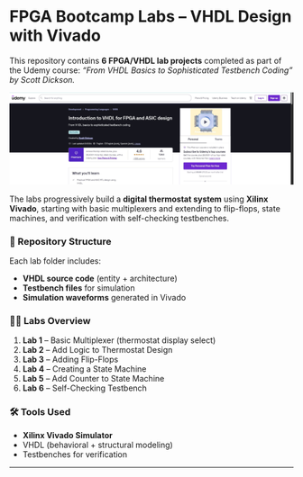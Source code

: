 
# FPGA Bootcamp Labs – VHDL Design with Vivado

This repository contains **6 FPGA/VHDL lab projects** completed as part of the Udemy course:
*“From VHDL Basics to Sophisticated Testbench Coding” by Scott Dickson.*


![Udemy Course Screenshot](images/udemy.jpg)

The labs progressively build a **digital thermostat system** using **Xilinx Vivado**, starting with basic multiplexers and extending to flip-flops, state machines, and verification with self-checking testbenches.

### 📂 Repository Structure

Each lab folder includes:

* **VHDL source code** (entity + architecture)
* **Testbench files** for simulation
* **Simulation waveforms** generated in Vivado

### 🧑‍💻 Labs Overview

1. **Lab 1** – Basic Multiplexer (thermostat display select)
2. **Lab 2** – Add Logic to Thermostat Design
3. **Lab 3** – Adding Flip-Flops
4. **Lab 4** – Creating a State Machine
5. **Lab 5** – Add Counter to State Machine
6. **Lab 6** – Self-Checking Testbench

### 🛠 Tools Used

* **Xilinx Vivado Simulator**
* VHDL (behavioral + structural modeling)
* Testbenches for verification

---
